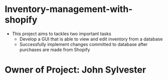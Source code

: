# Inventory-management-with-shopify

- This project aims to tackles two important tasks
    - Develop a GUI that is able to view and edit inventory from a database
    - Successfully implement changes committed to database after purchases are made from Shopify

# Owner of Project: John Sylvester
